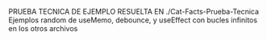 PRUEBA TECNICA DE EJEMPLO RESUELTA EN ./Cat-Facts-Prueba-Tecnica
Ejemplos random de useMemo, debounce, y useEffect con bucles infinitos en los otros archivos